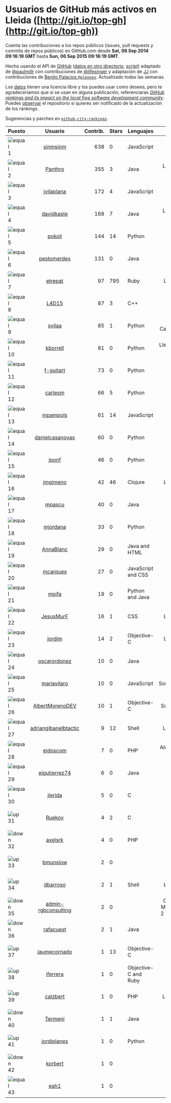 
# Usuarios de GitHub más activos en Lleida ([http://git.io/top-gh](http://git.io/top-gh))



  Cuenta las contribuciones a los repos públicos (issues, pull requests y commits de repos públicos) en GitHub.com desde  **Sat, 06 Sep 2014 09:16:19 GMT** hasta **Sun, 06 Sep 2015 09:16:19 GMT**.

  Hecho usando el API de [GitHub](http://github.com) ([datos en otro directorio](https://github.com/JJ/top-github-users-data/tree/master/data), [script](https://github.com/JJ/top-github-users)) adaptado de [@paulmillr](https://github.com/paulmillr) con contribuciones de [@lifesinger](https://github.com/lifesinger) y adaptación de [JJ](http://jj.github.io) con contribuciones de [Benito Palacios `@pleonex`](http://github.com/pleonex). Actualizado todas las semanas.

  Los [datos](https://github.com/JJ/top-github-users-data/tree/master/data) tienen una licencia libre y los puedes usar como desees, pero te agradeceríamos que si se usan en alguna publicación, referenciaras [*GitHub rankings and its impact on the local free software development community*](https://thewinnower.com/papers/github-rankings-and-its-impact-on-the-local-free-software-development-community). Puedes [observar](https://github.com/JJ/top-github-users-data/subscription) el repositorio si quieres ser notificado de la actualización de los ránkings.

  Sugerencias y parches en [`github-city-rankings`](http://github.com/JJ/github-city-rankings).


| Puesto   |  Usuario  |Contrib.| Stars | Lenguajes   |      Lugar      |  Avatar  |
|----------|:---------:|-------:|-------|-------------|:---------------:|----------|
|![equal](https://raw.githubusercontent.com/JJ/github-city-rankings/master/img/equal.gif) 1 | [sinmsinm](https://github.com/sinmsinm) | 638 | 0 | JavaScript | Lleida | <img src='https://avatars2.githubusercontent.com/u/1745437?v=3&s=64' width="64" title='Alexandre Ballesté'> |
|![equal](https://raw.githubusercontent.com/JJ/github-city-rankings/master/img/equal.gif) 2 | [Panthro](https://github.com/Panthro) | 355 | 3 | Java | Lleida, Lleida, Spain | <img src='https://avatars0.githubusercontent.com/u/1565421?v=3&s=64' width="64" title='Rafael Roman'> |
|![equal](https://raw.githubusercontent.com/JJ/github-city-rankings/master/img/equal.gif) 3 | [jvilaplana](https://github.com/jvilaplana) | 172 | 4 | JavaScript | Lleida | <img src='https://avatars0.githubusercontent.com/u/732164?v=3&s=64' width="64" title='Jordi Vilaplana'> |
|![equal](https://raw.githubusercontent.com/JJ/github-city-rankings/master/img/equal.gif) 4 | [davidkaste](https://github.com/davidkaste) | 168 | 7 | Java | Lleida, Països Catalans | <img src='https://avatars1.githubusercontent.com/u/1199941?v=3&s=64' width="64" title='David Castellà'> |
|![equal](https://raw.githubusercontent.com/JJ/github-city-rankings/master/img/equal.gif) 5 | [pokoli](https://github.com/pokoli) | 144 | 14 | Python | Sarroca de Lleida | <img src='https://avatars3.githubusercontent.com/u/1160726?v=3&s=64' width="64" title='Sergi Almacellas Abellana'> |
|![equal](https://raw.githubusercontent.com/JJ/github-city-rankings/master/img/equal.gif) 6 | [pestomerdes](https://github.com/pestomerdes) | 131 | 0 | Java | Lleida | <img src='https://avatars3.githubusercontent.com/u/11027833?v=3&s=64' width="64" title='Albert Eduard Merino Pulido'> |
|![equal](https://raw.githubusercontent.com/JJ/github-city-rankings/master/img/equal.gif) 7 | [etrepat](https://github.com/etrepat) | 97 | 795 | Ruby | Lleida, Spain | <img src='https://avatars3.githubusercontent.com/u/148851?v=3&s=64' width="64" title='Estanislau Trepat'> |
|![equal](https://raw.githubusercontent.com/JJ/github-city-rankings/master/img/equal.gif) 8 | [L4D15](https://github.com/L4D15) | 87 | 3 | C++ | Lleida | <img src='https://avatars2.githubusercontent.com/u/2948600?v=3&s=64' width="64" title='José Ladislao Lainez Ortega'> |
|![equal](https://raw.githubusercontent.com/JJ/github-city-rankings/master/img/equal.gif) 9 | [svilaa](https://github.com/svilaa) | 85 | 1 | Python | Lleida, Catalonia, Spain | <img src='https://avatars3.githubusercontent.com/u/5521724?v=3&s=64' width="64" title='Sergi Vila Almenara'> |
|![equal](https://raw.githubusercontent.com/JJ/github-city-rankings/master/img/equal.gif) 10 | [kborrell](https://github.com/kborrell) | 81 | 0 | Python | Lleida, Catalonia (Spain) | <img src='https://avatars1.githubusercontent.com/u/11043037?v=3&s=64' width="64" title='Kevin Borrell'> |
|![equal](https://raw.githubusercontent.com/JJ/github-city-rankings/master/img/equal.gif) 11 | [f-guitart](https://github.com/f-guitart) | 73 | 0 | Python | Lleida | <img src='https://avatars0.githubusercontent.com/u/6899142?v=3&s=64' width="64" title='Francesc Guitart'> |
|![equal](https://raw.githubusercontent.com/JJ/github-city-rankings/master/img/equal.gif) 12 | [carlesm](https://github.com/carlesm) | 66 | 5 | Python | Lleida | <img src='https://avatars0.githubusercontent.com/u/9011?v=3&s=64' width="64" title='Carles Mateu'> |
|![equal](https://raw.githubusercontent.com/JJ/github-city-rankings/master/img/equal.gif) 13 | [mpampols](https://github.com/mpampols) | 61 | 14 | JavaScript | Lleida | <img src='https://avatars2.githubusercontent.com/u/479534?v=3&s=64' width="64" title='Marc Pàmpols'> |
|![equal](https://raw.githubusercontent.com/JJ/github-city-rankings/master/img/equal.gif) 14 | [danielcasanovas](https://github.com/danielcasanovas) | 60 | 0 | Python | Lleida | <img src='https://avatars3.githubusercontent.com/u/3872663?v=3&s=64' width="64" title='Daniel Casanovas'> |
|![equal](https://raw.githubusercontent.com/JJ/github-city-rankings/master/img/equal.gif) 15 | [jponf](https://github.com/jponf) | 46 | 0 | Python | Lleida | <img src='https://avatars1.githubusercontent.com/u/3852560?v=3&s=64' width="64" title='Josep Pon Farreny'> |
|![equal](https://raw.githubusercontent.com/JJ/github-city-rankings/master/img/equal.gif) 16 | [jmgimeno](https://github.com/jmgimeno) | 42 | 46 | Clojure | Lleida, Spain | <img src='https://avatars1.githubusercontent.com/u/718396?v=3&s=64' width="64" title='Juan Manuel Gimeno'> |
|![equal](https://raw.githubusercontent.com/JJ/github-city-rankings/master/img/equal.gif) 17 | [mpascu](https://github.com/mpascu) | 40 | 0 | Java | Lleida | <img src='https://avatars0.githubusercontent.com/u/10977699?v=3&s=64' width="64" title='Marc Pascual Terrón'> |
|![equal](https://raw.githubusercontent.com/JJ/github-city-rankings/master/img/equal.gif) 18 | [mjordana](https://github.com/mjordana) | 33 | 0 | Python | Lleida | <img src='https://avatars2.githubusercontent.com/u/986499?v=3&s=400' width="64" title='Meritxell Jordana Gavieiro'> |
|![equal](https://raw.githubusercontent.com/JJ/github-city-rankings/master/img/equal.gif) 19 | [AnnaBlanc](https://github.com/AnnaBlanc) | 29 | 0 | Java and HTML | Lleida | <img src='https://avatars3.githubusercontent.com/u/11464648?v=3&s=64' width="64" title='Anna'> |
|![equal](https://raw.githubusercontent.com/JJ/github-city-rankings/master/img/equal.gif) 20 | [mcarques](https://github.com/mcarques) | 27 | 0 | JavaScript and CSS | Lleida | <img src='https://avatars0.githubusercontent.com/u/12476087?v=3&s=64' width="64" title='Manuel Carqués'> |
|![equal](https://raw.githubusercontent.com/JJ/github-city-rankings/master/img/equal.gif) 21 | [mpifa](https://github.com/mpifa) | 19 | 0 | Python and Java | Lleida | <img src='https://avatars1.githubusercontent.com/u/3852561?v=3&s=64' width="64" title='Marc Pifarré Montalà'> |
|![equal](https://raw.githubusercontent.com/JJ/github-city-rankings/master/img/equal.gif) 22 | [JesusMurF](https://github.com/JesusMurF) | 16 | 1 | CSS | Lleida, Spain | <img src='https://avatars0.githubusercontent.com/u/3176182?v=3&s=64' width="64" title='Jesús Mur Fontanals'> |
|![equal](https://raw.githubusercontent.com/JJ/github-city-rankings/master/img/equal.gif) 23 | [jordim](https://github.com/jordim) | 14 | 2 | Objective-C | Lleida, Spain | <img src='https://avatars2.githubusercontent.com/u/720886?v=3&s=64' width="64" title='Jordi'> |
|![equal](https://raw.githubusercontent.com/JJ/github-city-rankings/master/img/equal.gif) 24 | [oscarordonez](https://github.com/oscarordonez) | 10 | 0 | Java | Lleida | <img src='https://avatars1.githubusercontent.com/u/6165186?v=3&s=64' width="64" title='Oscar'> |
|![equal](https://raw.githubusercontent.com/JJ/github-city-rankings/master/img/equal.gif) 25 | [mariavilaro](https://github.com/mariavilaro) | 10 | 0 | JavaScript | Sort,Lleida,Spain | <img src='https://avatars2.githubusercontent.com/u/10522884?v=3&s=64' width="64" title='Maria Vilaró'> |
|![equal](https://raw.githubusercontent.com/JJ/github-city-rankings/master/img/equal.gif) 26 | [AlbertMorenoDEV](https://github.com/AlbertMorenoDEV) | 10 | 1 | Objective-C | Solsona, Lleida | <img src='https://avatars1.githubusercontent.com/u/216042?v=3&s=64' width="64" title='Albert Moreno'> |
|![equal](https://raw.githubusercontent.com/JJ/github-city-rankings/master/img/equal.gif) 27 | [adriangibanelbtactic](https://github.com/adriangibanelbtactic) | 9 | 12 | Shell | LLeida, Spain | <img src='https://avatars2.githubusercontent.com/u/1331363?v=3&s=64' width="64" title='Adrian Gibanel Lopez'> |
|![equal](https://raw.githubusercontent.com/JJ/github-city-rankings/master/img/equal.gif) 28 | [eidoscom](https://github.com/eidoscom) | 7 | 0 | PHP | Alcarràs, Lleida, España | <img src='https://avatars0.githubusercontent.com/u/9975230?v=3&s=64' width="64" title='Albert Cullerés'> |
|![equal](https://raw.githubusercontent.com/JJ/github-city-rankings/master/img/equal.gif) 29 | [ejgutierrez74](https://github.com/ejgutierrez74) | 6 | 0 | Java | Lleida | <img src='https://avatars1.githubusercontent.com/u/11474846?v=3&s=64' width="64" title='Eduardo Gutierrez'> |
|![equal](https://raw.githubusercontent.com/JJ/github-city-rankings/master/img/equal.gif) 30 | [jlerida](https://github.com/jlerida) | 5 | 0 | C | Lleida | <img src='https://avatars2.githubusercontent.com/u/12414567?v=3&s=64' width="64" title='Josep Lluis Lerida'> |
|![up](https://raw.githubusercontent.com/JJ/github-city-rankings/master/img/up.gif) 31 | [Ruekov](https://github.com/Ruekov) | 4 | 2 | C | Lleida | <img src='https://avatars3.githubusercontent.com/u/537713?v=3&s=64' width="64" title='Guillem Rueda Cebollero'> |
|![down](https://raw.githubusercontent.com/JJ/github-city-rankings/master/img/down.gif) 32 | [axelsrk](https://github.com/axelsrk) | 4 | 0 | PHP | Sarroca de Lleida | <img src='https://avatars3.githubusercontent.com/u/9828204?v=3&s=64' width="64" title='LittleBerryBox'> |
|![up](https://raw.githubusercontent.com/JJ/github-city-rankings/master/img/up.gif) 33 | [bmunslow](https://github.com/bmunslow) | 2 | 0 |  | Lleida | <img src='https://avatars2.githubusercontent.com/u/295192?v=3&s=64' width="64" title='Bernard'> |
|![up](https://raw.githubusercontent.com/JJ/github-city-rankings/master/img/up.gif) 34 | [dbarroso](https://github.com/dbarroso) | 2 | 1 | Shell | Lleida, Spain | <img src='https://avatars1.githubusercontent.com/u/234781?v=3&s=64' width="64" title='David Barroso Iglesias'> |
|![down](https://raw.githubusercontent.com/JJ/github-city-rankings/master/img/down.gif) 35 | [admin-rgbconsulting](https://github.com/admin-rgbconsulting) | 2 | 0 |  | C/ Arquitecte Morera i Gatell, 2 Lleida 25196 | <img src='https://avatars0.githubusercontent.com/u/9823155?v=3&s=64' width="64" title='RGB Informàtica i Consulting S.L.'> |
|![down](https://raw.githubusercontent.com/JJ/github-city-rankings/master/img/down.gif) 36 | [rafacuest](https://github.com/rafacuest) | 2 | 1 | Java | Lleida | <img src='https://avatars2.githubusercontent.com/u/2221656?v=3&s=64' width="64" title='Rafa'> |
|![up](https://raw.githubusercontent.com/JJ/github-city-rankings/master/img/up.gif) 37 | [jaumecornado](https://github.com/jaumecornado) | 1 | 13 | Objective-C | Lleida | <img src='https://avatars3.githubusercontent.com/u/617176?v=3&s=64' width="64" title='mOddity'> |
|![up](https://raw.githubusercontent.com/JJ/github-city-rankings/master/img/up.gif) 38 | [iferrera](https://github.com/iferrera) | 1 | 0 | Objective-C and Ruby | Lleida | <img src='https://avatars3.githubusercontent.com/u/1073857?v=3&s=64' width="64" title='Ivan'> |
|![up](https://raw.githubusercontent.com/JJ/github-city-rankings/master/img/up.gif) 39 | [calzbert](https://github.com/calzbert) | 1 | 0 | PHP | Lleida (Spain) | <img src='https://avatars0.githubusercontent.com/u/2452014?v=3&s=64' width="64" title='Albert Calzada'> |
|![down](https://raw.githubusercontent.com/JJ/github-city-rankings/master/img/down.gif) 40 | [Termeni](https://github.com/Termeni) | 1 | 1 | Java | Lleida | <img src='https://avatars2.githubusercontent.com/u/6905912?v=3&s=64' width="64" title='Josep'> |
|![up](https://raw.githubusercontent.com/JJ/github-city-rankings/master/img/up.gif) 41 | [jordiplanes](https://github.com/jordiplanes) | 1 | 0 | Python | Lleida | <img src='https://avatars3.githubusercontent.com/u/969198?v=3&s=64' width="64" title='Jordi Planes'> |
|![down](https://raw.githubusercontent.com/JJ/github-city-rankings/master/img/down.gif) 42 | [korbert](https://github.com/korbert) | 1 | 0 |  | Lleida | <img src='https://avatars1.githubusercontent.com/u/3808843?v=3&s=64' width="64" title='Javi Barrera'> |
|![equal](https://raw.githubusercontent.com/JJ/github-city-rankings/master/img/equal.gif) 43 | [eah1](https://github.com/eah1) | 1 | 0 |  | Lleida | <img src='https://avatars0.githubusercontent.com/u/11043022?v=3&s=64' width="64" title='Eduard Arnedo Hidalgo'> |
